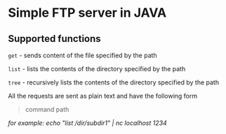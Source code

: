 # Simple FTP server in JAVA 

## Supported functions
`get` - sends content of the file specified by the path

`list` - lists the contents of the directory specified by the path

`tree` - recursively lists the contents of the directory specified by the path

All the requests are sent as plain text and have the following form

>command path

*for example: echo "list /dir/subdir1" | nc localhost 1234*
